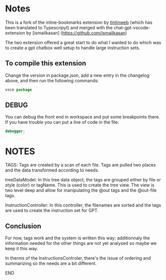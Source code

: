 # Notes

This is a fork of the inline-bookmarks extension by [tintinweb](https://github.com/tintinweb) (which has been translated to Typescripyt) and merged with the chat-gpt-vscode-extension by [ismailkasan] (https://github.com/ismailkasan)

The two extension offered a great start to do what I wanted to do which was to create a gpt chatbox well setup to handle large instruction sets.

## To compile this extension

Change the version in package.json, add a new entry in the changelog above, and then run the following commands:

```javascript
vsce package
```

## DEBUG

You can debug the front end in workspace and put some breakpoints there.
If you have trouble you can put a line of code in the file:

```javascript
debugger;
```

# NOTES

TAGS:
Tags are created by a scan of each file.
Tags are pulled two places and the data transformed according to needs.

treeDataModel: In this tree data object, the tags are grouped either by file or style (color) or tagName.  This is used to create the tree view.
The view is two level deep and allow for manipulating the @out tags and the @out-file tags.

InstructionController:  In this controller, the filenames are sorted and the tags are used to create the instruction set for GPT.

## Conclusion

For now, tags work and the system is written this way; additionnaly the information needed for the other things are not yet analysed so maybe we keep it this way.

In therms of the InstructionsControler, there's the issue of ordering and summarizing so the needs are a bit different.

END
